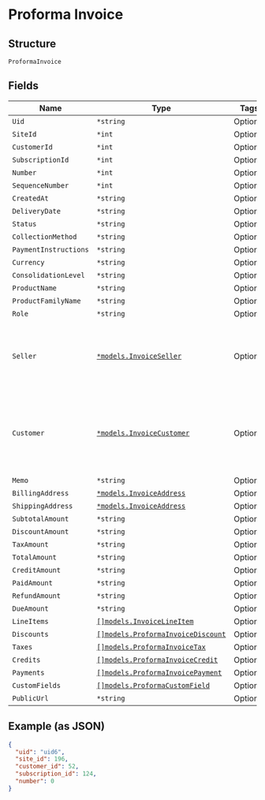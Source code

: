 
# Proforma Invoice

## Structure

`ProformaInvoice`

## Fields

| Name | Type | Tags | Description |
|  --- | --- | --- | --- |
| `Uid` | `*string` | Optional | - |
| `SiteId` | `*int` | Optional | - |
| `CustomerId` | `*int` | Optional | - |
| `SubscriptionId` | `*int` | Optional | - |
| `Number` | `*int` | Optional | - |
| `SequenceNumber` | `*int` | Optional | - |
| `CreatedAt` | `*string` | Optional | - |
| `DeliveryDate` | `*string` | Optional | - |
| `Status` | `*string` | Optional | - |
| `CollectionMethod` | `*string` | Optional | - |
| `PaymentInstructions` | `*string` | Optional | - |
| `Currency` | `*string` | Optional | - |
| `ConsolidationLevel` | `*string` | Optional | - |
| `ProductName` | `*string` | Optional | - |
| `ProductFamilyName` | `*string` | Optional | - |
| `Role` | `*string` | Optional | - |
| `Seller` | [`*models.InvoiceSeller`](invoice-seller.md) | Optional | Information about the seller (merchant) listed on the masthead of the invoice. |
| `Customer` | [`*models.InvoiceCustomer`](invoice-customer.md) | Optional | Information about the customer who is owner or recipient the invoiced subscription. |
| `Memo` | `*string` | Optional | - |
| `BillingAddress` | [`*models.InvoiceAddress`](invoice-address.md) | Optional | - |
| `ShippingAddress` | [`*models.InvoiceAddress`](invoice-address.md) | Optional | - |
| `SubtotalAmount` | `*string` | Optional | - |
| `DiscountAmount` | `*string` | Optional | - |
| `TaxAmount` | `*string` | Optional | - |
| `TotalAmount` | `*string` | Optional | - |
| `CreditAmount` | `*string` | Optional | - |
| `PaidAmount` | `*string` | Optional | - |
| `RefundAmount` | `*string` | Optional | - |
| `DueAmount` | `*string` | Optional | - |
| `LineItems` | [`[]models.InvoiceLineItem`](invoice-line-item.md) | Optional | - |
| `Discounts` | [`[]models.ProformaInvoiceDiscount`](proforma-invoice-discount.md) | Optional | - |
| `Taxes` | [`[]models.ProformaInvoiceTax`](proforma-invoice-tax.md) | Optional | - |
| `Credits` | [`[]models.ProformaInvoiceCredit`](proforma-invoice-credit.md) | Optional | - |
| `Payments` | [`[]models.ProformaInvoicePayment`](proforma-invoice-payment.md) | Optional | - |
| `CustomFields` | [`[]models.ProformaCustomField`](proforma-custom-field.md) | Optional | - |
| `PublicUrl` | `*string` | Optional | - |

## Example (as JSON)

```json
{
  "uid": "uid6",
  "site_id": 196,
  "customer_id": 52,
  "subscription_id": 124,
  "number": 0
}
```

